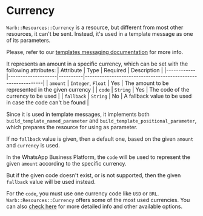 # Currency

`Warb::Resources::Currency` is a resource, but different from most other resources, it can't be sent. Instead, it's used in a template message as one of its parameters.

Please, refer to  our [templates messaging documentation](../messages/template.md) for more info.

It represents an amount in a specific currency, which can be set with the following attributes:
| Attribute  | Type               | Required | Description                                                 |
|------------|--------------------|----------|-------------------------------------------------------------|
| `amount`   | `Integer`, `Float` | Yes      | The amount to be represented in the given currency          |
| `code`     | `String`           | Yes      | The code of the currency to be used                         |
| `fallback` | `String`           | No       | A fallback value to be used in case the code can't be found |

Since it is used in template messages, it implements both `build_template_named_parameter` and `build_template_positional_parameter`, which prepares the resource for using as parameter.

If no `fallback` value is given, then a default one, based on the given `amount` and `currency` is used.

In the WhatsApp Business Platform, the `code` will be used to represent the given `amount` according to the specific currency.

But if the given code doesn't exist, or is not supported, then the given `fallback` value will be used instead.

For the `code`, you must use one currency code like `USD` or `BRL`. `Warb::Resources::Currency` offers some of the most used currencies. You can also [check here](https://www.iso.org/iso-4217-currency-codes.html) for more detailed info and other available options.